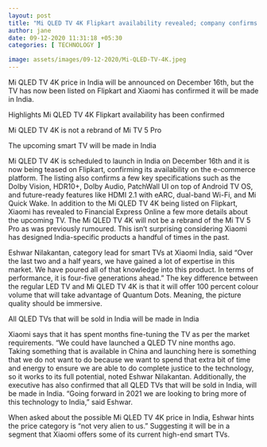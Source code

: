 ```yaml
---
layout: post
title: "Mi QLED TV 4K Flipkart availability revealed; company confirms TV will be made in India"
author: jane 
date: 09-12-2020 11:31:18 +05:30 
categories: [ TECHNOLOGY ] 

image: assets/images/09-12-2020/Mi-QLED-TV-4K.jpeg
---
```

Mi QLED TV 4K price in India will be announced on December 16th, but the TV has now been listed on Flipkart and Xiaomi has confirmed it will be made in India.

Highlights Mi QLED TV 4K Flipkart availability has been confirmed

Mi QLED TV 4K is not a rebrand of Mi TV 5 Pro

The upcoming smart TV will be made in India

Mi QLED TV 4K is scheduled to launch in India on December 16th and it is now being teased on Flipkart, confirming its availability on the e-commerce platform. The listing also confirms a few key specifications such as the Dolby Vision, HDR10+, Dolby Audio, PatchWall UI on top of Android TV OS, and future-ready features like HDMI 2.1 with eARC, dual-band Wi-Fi, and Mi Quick Wake. In addition to the Mi QLED TV 4K being listed on Flipkart, Xiaomi has revealed to Financial Express Online a few more details about the upcoming TV. The Mi QLED TV 4K will not be a rebrand of the Mi TV 5 Pro as was previously rumoured. This isn’t surprising considering Xiaomi has designed India-specific products a handful of times in the past.

Eshwar Nilakantan, category lead for smart TVs at Xiaomi India, said “Over the last two and a half years, we have gained a lot of expertise in this market. We have poured all of that knowledge into this product. In terms of performance, it is four-five generations ahead.” The key difference between the regular LED TV and Mi QLED TV 4K is that it will offer 100 percent colour volume that will take advantage of Quantum Dots. Meaning, the picture quality should be immersive.

All QLED TVs that will be sold in India will be made in India

Xiaomi says that it has spent months fine-tuning the TV as per the market requirements. “We could have launched a QLED TV nine months ago. Taking something that is available in China and launching here is something that we do not want to do because we want to spend that extra bit of time and energy to ensure we are able to do complete justice to the technology, so it works to its full potential, noted Eshwar Nilakantan. Additionally, the executive has also confirmed that all QLED TVs that will be sold in India, will be made in India. “Going forward in 2021 we are looking to bring more of this technology to India,” said Eshwar.

When asked about the possible Mi QLED TV 4K price in India, Eshwar hints the price category is “not very alien to us.” Suggesting it will be in a segment that Xiaomi offers some of its current high-end smart TVs.
